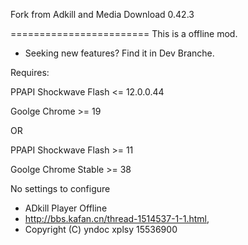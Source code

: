 Fork from Adkill and Media Download 0.42.3

========================
This is a offline mod.
* Seeking new features? Find it in Dev Branche.

Requires:

PPAPI Shockwave Flash <= 12.0.0.44

Goolge Chrome >= 19

OR

PPAPI Shockwave Flash >= 11

Goolge Chrome Stable >= 38

No settings to configure
* ADkill Player Offline
* <http://bbs.kafan.cn/thread-1514537-1-1.html>,
* Copyright (C) yndoc xplsy 15536900
